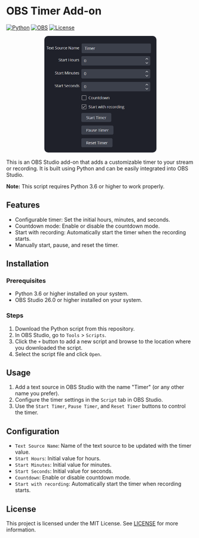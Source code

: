 # OBS Timer Add-on

[![Python](https://img.shields.io/badge/python-3.6%2B-blue?logo=python&logoColor=white)](https://www.python.org/)
[![OBS](https://img.shields.io/badge/OBS-26.0%2B-green?logo=obs-studio&logoColor=white)](https://obsproject.com/)
[![License](https://img.shields.io/badge/license-MIT-red?logo=open-source-initiative&logoColor=white)](LICENSE)

<!-- Make the image corners rounded -->
<p align="center">
    <img src="ss.png" width=300px style="border-radius: 10px;">
</p>

This is an OBS Studio add-on that adds a customizable timer to your stream or recording. It is built using Python and can be easily integrated into OBS Studio.

**Note:** This script requires Python 3.6 or higher to work properly.

## Features

- Configurable timer: Set the initial hours, minutes, and seconds.
- Countdown mode: Enable or disable the countdown mode.
- Start with recording: Automatically start the timer when the recording starts.
- Manually start, pause, and reset the timer.

## Installation

### Prerequisites

- Python 3.6 or higher installed on your system.
- OBS Studio 26.0 or higher installed on your system.

### Steps

1. Download the Python script from this repository.
2. In OBS Studio, go to `Tools` > `Scripts`.
3. Click the `+` button to add a new script and browse to the location where you downloaded the script.
4. Select the script file and click `Open`.

## Usage

1. Add a text source in OBS Studio with the name "Timer" (or any other name you prefer).
2. Configure the timer settings in the `Script` tab in OBS Studio.
3. Use the `Start Timer`, `Pause Timer`, and `Reset Timer` buttons to control the timer.

## Configuration

- `Text Source Name`: Name of the text source to be updated with the timer value.
- `Start Hours`: Initial value for hours.
- `Start Minutes`: Initial value for minutes.
- `Start Seconds`: Initial value for seconds.
- `Countdown`: Enable or disable countdown mode.
- `Start with recording`: Automatically start the timer when recording starts.

## License

This project is licensed under the MIT License. See [LICENSE](LICENSE) for more information.
